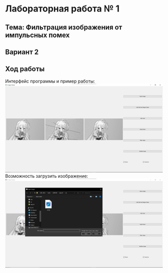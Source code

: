 # Лабораторная работа № 1

## Тема: Фильтрация изображения от импульсных помех

## Вариант 2

## Ход работы

Интерфейс программы и пример работы:
<br>
![Интерфейс](doc/interface.png)
<br>
Возможность загрузить изображение:
<br>
![Импорт](doc/input.png)
